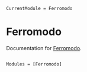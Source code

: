 ```@meta
CurrentModule = Ferromodo
```

# Ferromodo

Documentation for [Ferromodo](https://github.com/Aminofa70/Ferromodo.jl).

```@index
```

```@autodocs
Modules = [Ferromodo]
```

